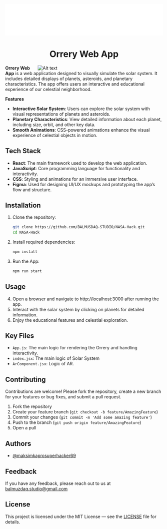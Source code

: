 ﻿![Logo](https://raw.githubusercontent.com/BALMUSDAQ-STUDIO/Balmuzdaq-logos/refs/heads/main/Balmuzdaq_white.png)

<h1 align="center">Orrery Web App</h1>

<img src="https://pacificspacecenter.com/wp-content/uploads/2023/09/365088704_674173744749041_7857677441248601185_n-980x980.jpg" alt="Alt text" width="400" align="right"/>



<span>**Orrery Web App** is a web application designed to visually simulate the solar system. 
It includes detailed displays of planets, asteroids, and planetary characteristics. 
The app offers users an interactive and educational experience of our celestial neighborhood.</span>

 **Features**

- **Interactive Solar System**: Users can explore the solar system with visual representations of planets and asteroids.
- **Planetary Characteristics**: View detailed information about each planet, including size, orbit, and other key data.
- **Smooth Animations**: CSS-powered animations enhance the visual experience of celestial objects in motion.

## Tech Stack

- **React**: The main framework used to develop the web application.
- **JavaScript**: Core programming language for functionality and interactivity.
- **CSS**: Styling and animations for an immersive user interface.
- **Figma**: Used for designing UI/UX mockups and prototyping the app’s flow and structure.

## Installation

1. Clone the repository:

    ```bash
    git clone https://github.com/BALMUSDAQ-STUDIO/NASA-Hack.git
    cd NASA-Hack

    ```

2. Install required dependencies:

    ```bash
    npm install
    ```

3. Run the App:
    ```bash
    npm run start
    ```
  
## Usage

4. Open a browser and navigate to http://localhost:3000 after running the app.
5. Interact with the solar system by clicking on planets for detailed information.
6. Enjoy the educational features and celestial exploration.

## Key Files

- `App.js`: The main logic for rendering the Orrery and handling interactivity.
- `index.jsx`: The main logic of Solar System
- `ArComponent.jsx`: Logic of AR.

## Contributing

Contributions are welcome! Please fork the repository, create a new branch for your features or bug fixes, and submit a pull request.

1. Fork the repository
2. Create your feature branch (`git checkout -b feature/AmazingFeature`)
3. Commit your changes (`git commit -m 'Add some amazing feature'`)
4. Push to the branch (`git push origin feature/AmazingFeature`)
5. Open a pull 


## Authors

- [@maksimkaprosuperhacker69](https://www.github.com/maksimkaprosuperhacker69)


## Feedback

If you have any feedback, please reach out to us at balmuzdaq.studio@gmail.com


## License

This project is licensed under the MIT License — see the [LICENSE](LICENSE) file for details.

